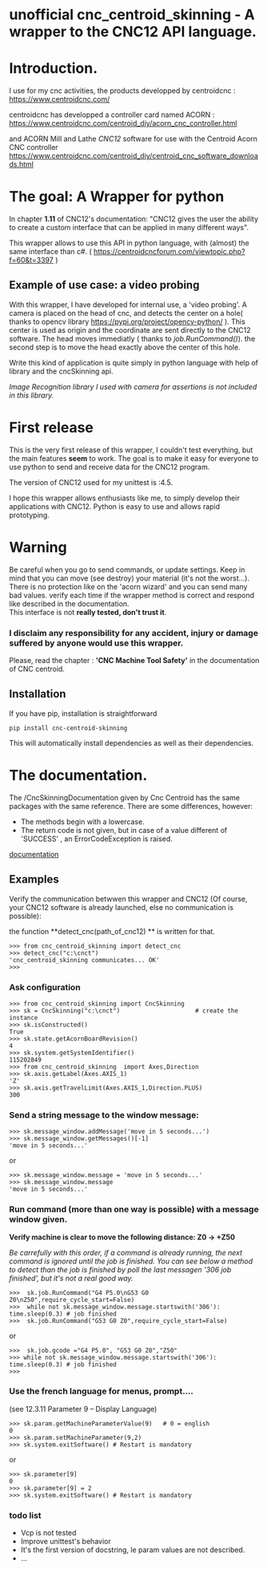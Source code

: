 unofficial cnc_centroid_skinning - A wrapper to the CNC12 API language.
========================================================

# Introduction. 

I use for my cnc activities, the products developped by  centroidcnc : https://www.centroidcnc.com/

centroidcnc has developped a  controller card  named ACORN : 
https://www.centroidcnc.com/centroid_diy/acorn_cnc_controller.html

 and ACORN Mill and Lathe *CNC12* software for use with the Centroid Acorn CNC controller 
 https://www.centroidcnc.com/centroid_diy/centroid_cnc_software_downloads.html
 
 
# The goal: A Wrapper for python

In chapter **1.11** of CNC12's documentation: "CNC12 gives the user the ability to create a custom interface that can be 
applied in many different ways". 

This wrapper allows to use this API in python language, with (almost) the same 
interface than c#.  ( https://centroidcncforum.com/viewtopic.php?f=60&t=3397 )

## Example of use case: a video probing   
 
With this wrapper, I have developed for internal use, a 'video probing'.
A  camera is placed on the head of cnc, and detects the center on a hole( thanks to opencv library https://pypi.org/project/opencv-python/ ).
This center is used as origin and the coordinate are sent directly to the CNC12 software. The head moves immediatly ( thanks to  *job.RunCommand()*). 
the second step is to move  the head exactly above  the center of this hole.
   
Write this kind of application is quite simply in python language with help of library and the cncSkinning api. 

*Image Recognition library I used with camera for assertions is not included in this library.* 

# First release  
  
This is the very first release of this wrapper, I couldn't test everything, but the main features **seem** to work. 
The goal is to make it easy for everyone to use python to send and receive data for the CNC12 program. 


The version of  CNC12 used for my unittest is :4.5.


I hope this wrapper allows enthusiasts like me, to simply develop their applications with CNC12. 
Python is easy to use and allows rapid prototyping.

# Warning

Be careful when you go to send commands, or update settings. 
Keep in mind that you can move (see destroy) your material (it's not the worst...). There is no 
protection like on the 'acorn wizard' and you can send many bad values. verify each time if the wrapper method is correct 
and respond like described in the documentation.  
This interface is not **really tested, don't trust it**. 


### I disclaim any responsibility for any accident, injury or damage suffered by anyone would use this wrapper. 




Please, read the chapter : **'CNC Machine Tool Safety'**  in the documentation of CNC centroid.  

## Installation

If you have pip, installation is straightforward

    pip install cnc-centroid-skinning

This will automatically install dependencies as well as their dependencies.

# The documentation. 

The /CncSkinningDocumentation given by Cnc Centroid has the same packages with the same 
reference. There are some differences, however:

- The methods begin with a lowercase. 
- The return code is not given, but in case of a value different of 'SUCCESS' , an ErrorCodeException is raised.
  
[documentation](https://htmlpreview.github.io/?https://github.com/fca1/cnc_centroid_skinning/blob/master/cnc_centroid_skinning/doc/cnc_centroid_skinning/index.html)


## Examples 

Verify the communication betwwen this wrapper and CNC12 (Of course, your CNC12 software is already launched, else no communication is possible):

the function **detect_cnc(path_of_cnc12) ** is written for that. 

    >>> from cnc_centroid_skinning import detect_cnc
    >>> detect_cnc("c:\cnct")  
    'cnc_centroid_skinning communicates... OK' 
    >>>
    
### Ask configuration
 
    >>> from cnc_centroid_skinning import CncSkinning
    >>> sk = CncSkinning("c:\cnct")                     # create the instance 
    >>> sk.isConstructed()                  
    True
    >>> sk.state.getAcornBoardRevision()
    4
    >>> sk.system.getSystemIdentifier()
    115202849
    >>> from cnc_centroid_skinning  import Axes,Direction
    >>> sk.axis.getLabel(Axes.AXIS_1)
    'Z'
    >>> sk.axis.getTravelLimit(Axes.AXIS_1,Direction.PLUS)
    300

### Send a string message to the window message:

    

    >>> sk.message_window.addMessage('move in 5 seconds...')
    >>> sk.message_window.getMessages()[-1]
    'move in 5 seconds...'
or

    >>> sk.message_window.message = 'move in 5 seconds...'
    >>> sk.message_window.message
    'move in 5 seconds...'

### Run command (more than one way is possible) with a message window given. 


**Verify machine is clear to move the following distance: Z0 -> +Z50**
    
*Be carrefully with this order, if a command is already running, the next command is ignored
until the job is finished. 
You can see below a method  to detect than the job is finished by  poll the last messagen
'306 job finished', but it's not a real good way.*
 

    >>>  sk.job.RunCommand("G4 P5.0\nG53 G0 Z0\nZ50",require_cycle_start=False)
    >>>  while not sk.message_window.message.startswith('306'): time.sleep(0.3) # job finished
    >>>  sk.job.RunCommand("G53 G0 Z0",require_cycle_start=False)
or     

    >>>  sk.job.gcode ="G4 P5.0", "G53 G0 Z0","Z50" 
    >>> while not sk.message_window.message.startswith('306'): time.sleep(0.3) # job finished
    >>>
  
    
     
   
### Use the french language for menus, prompt.... 
(see 12.3.11 Parameter 9 – Display Language)

    >>> sk.param.getMachineParameterValue(9)   # 0 = english
    0
    >>> sk.param.setMachineParameter(9,2)
    >>> sk.system.exitSoftware() # Restart is mandatory 

or 

    >>> sk.parameter[9] 
    0
    >>> sk.parameter[9] = 2  
    >>> sk.system.exitSoftware() # Restart is mandatory

### todo list
- Vcp is not tested
- Improve unittest's behavior
- It's the first version of docstring, le param values are not described. 
- ...
